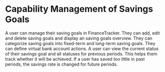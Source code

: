 # Capability Management of Savings Goals

A user can manage their saving goals in FinanceTracker.
They can add, edit and delete saving goals and display an saving goals overview.
They can categorize saving goals into fixed-term and long-term saving goals.
They can define virtual bank account actions.
A user can view the current status of their savings goal and all statuses for previous periods.
This helps them track whether it will be achieved.
If a user has saved too little in past periods, the savings rate is changed for future periods.
